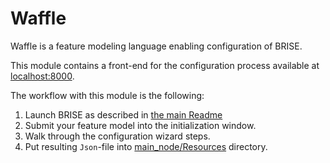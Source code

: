# Waffle
Waffle is a feature modeling language enabling configuration of BRISE.

This module contains a front-end for the configuration process available at [localhost:8000](http://localhost:8000).

The workflow with this module is the following:
1. Launch BRISE as described in [the main Readme](../README.md#using-brise) 
2. Submit your feature model into the initialization window.
3. Walk through the configuration wizard steps. 
4. Put resulting `Json`-file into [main_node/Resources](../main_node/Resources) directory.
